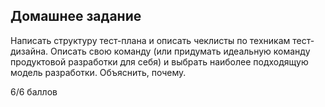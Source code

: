 ## Домашнее задание

Написать структуру тест-плана и описать чеклисты по техникам тест-дизайна.
Описать свою команду (или придумать
идеальную команду продуктовой разработки
для себя) и выбрать наиболее подходящую
модель разработки.
Объяснить, почему. 

6/6 баллов

